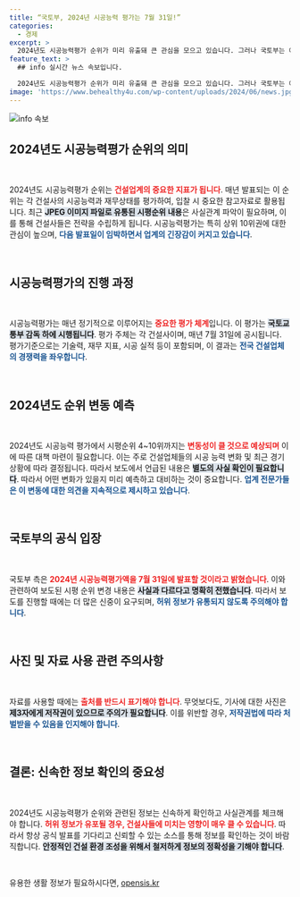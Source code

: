 ```yaml
---
title: “국토부, 2024년 시공능력 평가는 7월 31일!”
categories:
  - 경제
excerpt: >
  2024년도 시공능력평가 순위가 미리 유출돼 큰 관심을 모으고 있습니다. 그러나 국토부는 이 정보가 사실과 다르다며 주의를 당부했는데, 진실은 무엇일까요? 클릭해 확인하세요!
feature_text: >
  ## info 실시간 뉴스 속보입니다.

  2024년도 시공능력평가 순위가 미리 유출돼 큰 관심을 모으고 있습니다. 그러나 국토부는 이 정보가 사실과 다르다며 주의를 당부했는데, 진실은 무엇일까요? 클릭해 확인하세요!
image: 'https://www.behealthy4u.com/wp-content/uploads/2024/06/news.jpg'
---
```


<p><img src="https://www.behealthy4u.com/wp-content/uploads/2024/06/news.jpg" alt="info 속보" /></p>

<h2 data-ke-size="size26">2024년도 시공능력평가 순위의 의미</h2>

<p data-ke-size="size16">&nbsp;</p>

<p>2024년도 시공능력평가 순위는 <b><span style="color: #ee2323;">건설업계의 중요한 지표가 됩니다</span></b>. 매년 발표되는 이 순위는 각 건설사의 시공능력과 재무상태를 평가하여, 입찰 시 중요한 참고자료로 활용됩니다. 최근 <b><span style="background-color: #21538527;">JPEG 이미지 파일로 유통된 시평순위 내용</span></b>은 사실관계 파악이 필요하며, 이를 통해 건설사들은 전략을 수립하게 됩니다. 시공능력평가는 특히 상위 10위권에 대한 관심이 높으며, <b><span style="color: #1a5490;">다음 발표일이 임박하면서 업계의 긴장감이 커지고 있습니다</span></b>.</p>

<p data-ke-size="size16">&nbsp;</p>

<h2 data-ke-size="size26">시공능력평가의 진행 과정</h2>

<p data-ke-size="size16">&nbsp;</p>

<p>시공능력평가는 매년 정기적으로 이루어지는 <b><span style="color: #ee2323;">중요한 평가 체계</span></b>입니다. 이 평가는 <b><span style="background-color: #21538527;">국토교통부 감독 하에 시행됩니다</span></b>. 평가 주체는 각 건설사이며, 매년 7월 31일에 공시됩니다. 평가기준으로는 기술력, 재무 지표, 시공 실적 등이 포함되며, 이 결과는 <b><span style="color: #1a5490;">전국 건설업체의 경쟁력을 좌우합니다</span></b>.</p>

<p data-ke-size="size16">&nbsp;</p>

<h2 data-ke-size="size26">2024년도 순위 변동 예측</h2>

<p data-ke-size="size16">&nbsp;</p>

<p>2024년도 시공능력 평가에서 시평순위 4~10위까지는 <b><span style="color: #ee2323;">변동성이 클 것으로 예상되며</span></b> 이에 따른 대책 마련이 필요합니다. 이는 주로 건설업체들의 시공 능력 변화 및 최근 경기 상황에 따라 결정됩니다. 따라서 보도에서 언급된 내용은 <b><span style="background-color: #21538527;">별도의 사실 확인이 필요합니다</span></b>. 따라서 어떤 변화가 있을지 미리 예측하고 대비하는 것이 중요합니다. <b><span style="color: #1a5490;">업계 전문가들은 이 변동에 대한 의견을 지속적으로 제시하고 있습니다</span></b>.</p>

<p data-ke-size="size16">&nbsp;</p>

<h2 data-ke-size="size26">국토부의 공식 입장</h2>

<p data-ke-size="size16">&nbsp;</p>

<p>국토부 측은 <b><span style="color: #ee2323;">2024년 시공능력평가액을 7월 31일에 발표할 것이라고 밝혔습니다</span></b>. 이와 관련하여 보도된 시평 순위 변경 내용은 <b><span style="background-color: #21538527;">사실과 다르다고 명확히 전했습니다</span></b>. 따라서 보도를 진행할 때에는 더 많은 신중이 요구되며, <b><span style="color: #1a5490;">허위 정보가 유통되지 않도록 주의해야 합니다</span></b>.</p>

<p data-ke-size="size16">&nbsp;</p>

<h2 data-ke-size="size26">사진 및 자료 사용 관련 주의사항</h2>

<p data-ke-size="size16">&nbsp;</p>

<p>자료를 사용할 때에는 <b><span style="color: #ee2323;">출처를 반드시 표기해야 합니다</span></b>. 무엇보다도, 기사에 대한 사진은 <b><span style="background-color: #21538527;">제3자에게 저작권이 있으므로 주의가 필요합니다</span></b>. 이를 위반할 경우, <b><span style="color: #1a5490;">저작권법에 따라 처벌받을 수 있음을 인지해야 합니다</span></b>.</p>

<p data-ke-size="size16">&nbsp;</p>

<h2 data-ke-size="size26">결론: 신속한 정보 확인의 중요성</h2>

<p data-ke-size="size16">&nbsp;</p>

<p>2024년도 시공능력평가 순위와 관련된 정보는 신속하게 확인하고 사실관계를 체크해야 합니다. <b><span style="color: #ee2323;">허위 정보가 유포될 경우, 건설사들에 미치는 영향이 매우 클 수 있습니다</span></b>. 따라서 항상 공식 발표를 기다리고 신뢰할 수 있는 소스를 통해 정보를 확인하는 것이 바람직합니다. <b><span style="background-color: #21538527;">안정적인 건설 환경 조성을 위해서 철저하게 정보의 정확성을 기해야 합니다</span></b>.</p>

<p data-ke-size="size16">&nbsp;</p>
유용한 생활 정보가 필요하시다면, <a href="https://opensis.kr" rel="dofollow">opensis.kr</a>


